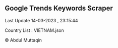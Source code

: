 

## Google Trends Keywords Scraper 
 
Last Update 14-03-2023 , 23:15:44

Country List :
VIETNAM.json



© Abdul Muttaqin 
